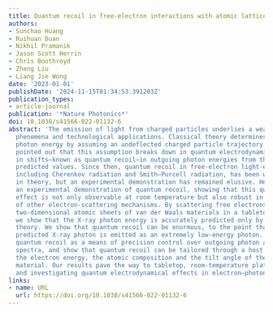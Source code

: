 ```yaml
---
title: Quantum recoil in free-electron interactions with atomic lattices
authors:
- Sunchao Huang
- Ruihuan Duan
- Nikhil Pramanik
- Jason Scott Herrin
- Chris Boothroyd
- Zheng Liu
- Liang Jie Wong
date: '2023-01-01'
publishDate: '2024-11-15T01:34:53.391203Z'
publication_types:
- article-journal
publication: '*Nature Photonics*'
doi: 10.1038/s41566-022-01132-6
abstract: 'The emission of light from charged particles underlies a wealth of scientific
  phenomena and technological applications. Classical theory determines the emitted
  photon energy by assuming an undeflected charged particle trajectory. In 1940, Ginzburg
  pointed out that this assumption breaks down in quantum electrodynamics, resulting
  in shifts—known as quantum recoil—in outgoing photon energies from their classically
  predicted values. Since then, quantum recoil in free-electron light-emission processes,
  including Cherenkov radiation and Smith–Purcell radiation, has been well-studied
  in theory, but an experimental demonstration has remained elusive. Here we present
  an experimental demonstration of quantum recoil, showing that this quantum electrodynamical
  effect is not only observable at room temperature but also robust in the presence
  of other electron-scattering mechanisms. By scattering free electrons off the periodic
  two-dimensional atomic sheets of van der Waals materials in a tabletop platform,
  we show that the X-ray photon energy is accurately predicted only by quantum recoil
  theory. We show that quantum recoil can be enormous, to the point that a classically
  predicted X-ray photon is emitted as an extremely low-energy photon. We envisage
  quantum recoil as a means of precision control over outgoing photon and electron
  spectra, and show that quantum recoil can be tailored through a host of parameters:
  the electron energy, the atomic composition and the tilt angle of the van der Waals
  material. Our results pave the way to tabletop, room-temperature platforms for harnessing
  and investigating quantum electrodynamical effects in electron–photon interactions.'
links:
- name: URL
  url: https://doi.org/10.1038/s41566-022-01132-6
---
```

